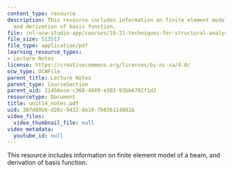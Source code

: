 ```yaml
---
content_type: resource
description: This resource includes information on finite element model of a beam,
  and derivation of basis function.
file: /ol-ocw-studio-app/courses/16-21-techniques-for-structural-analysis-and-design-spring-2005/38fd89b6d26c94328e107b036114881b_unit14_notes.pdf
file_size: 513517
file_type: application/pdf
learning_resource_types:
- Lecture Notes
license: https://creativecommons.org/licenses/by-nc-sa/4.0/
ocw_type: OCWFile
parent_title: Lecture Notes
parent_type: CourseSection
parent_uid: 21456ece-c368-4989-e303-93bb6702f1d2
resourcetype: Document
title: unit14_notes.pdf
uid: 38fd89b6-d26c-9432-8e10-7b036114881b
video_files:
  video_thumbnail_file: null
video_metadata:
  youtube_id: null
---
```

This resource includes information on finite element model of a beam, and derivation of basis function.